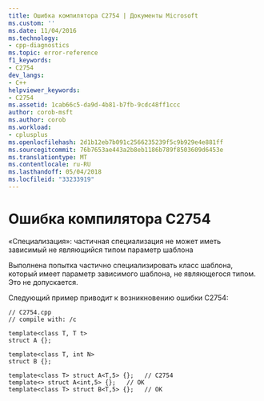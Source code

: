 ```yaml
---
title: Ошибка компилятора C2754 | Документы Microsoft
ms.custom: ''
ms.date: 11/04/2016
ms.technology:
- cpp-diagnostics
ms.topic: error-reference
f1_keywords:
- C2754
dev_langs:
- C++
helpviewer_keywords:
- C2754
ms.assetid: 1cab66c5-da9d-4b81-b7fb-9cdc48ff1ccc
author: corob-msft
ms.author: corob
ms.workload:
- cplusplus
ms.openlocfilehash: 2d1b12eb7b091c2566235239f5c9b929e4e881ff
ms.sourcegitcommit: 76b7653ae443a2b8eb1186b789f8503609d6453e
ms.translationtype: MT
ms.contentlocale: ru-RU
ms.lasthandoff: 05/04/2018
ms.locfileid: "33233919"
---
```

# <a name="compiler-error-c2754"></a>Ошибка компилятора C2754
«Специализация»: частичная специализация не может иметь зависимый не являющийся типом параметр шаблона  
  
 Выполнена попытка частично специализировать класс шаблона, который имеет параметр зависимого шаблона, не являющегося типом. Это не допускается.  
  
 Следующий пример приводит к возникновению ошибки C2754:  
  
```  
// C2754.cpp  
// compile with: /c  
  
template<class T, T t>  
struct A {};  
  
template<class T, int N>  
struct B {};  
  
template<class T> struct A<T,5> {};   // C2754  
template<> struct A<int,5> {};   // OK  
template<class T> struct B<T,5> {};   // OK  
```